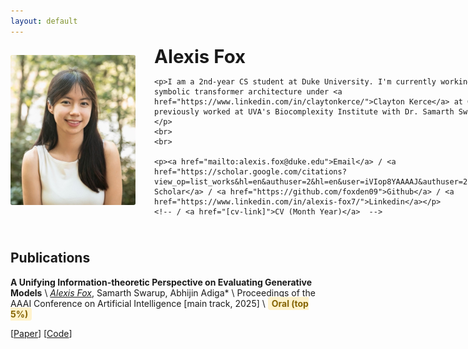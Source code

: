 ```yaml
---
layout: default
---
```


<style>
/* Hide navigation header */
.site-header {
  display: none !important;
}


/* Hide footer */
.site-footer {
  display: none !important;
}

/* Main layout */
.profile-header {
  display: flex;
  gap: 30px;
  margin-bottom: 40px;
  align-items: flex-start;
}

.profile-content {
  flex: 1;
}

.profile-image {
  flex: 0 0 200px;
  order: -1;
  margin-top: 15px;
}

.profile-image img {
  width: 100%;
  height: 240px;
  border-radius: 3px;
  display: block;
  object-fit: cover;
  object-position: center;
}

.highlight-oral {
  background-color: #fff3cd;
  padding: 2px 6px;
  border-radius: 4px;
  color: #856404;
  font-weight: bold;
}

/* Ensure consistent typography */
h1 {
  font-size: 2.1em;
  margin-bottom: 0.5em;
  margin-top: 0;
}

/* Mobile responsive */
@media (max-width: 768px) {
  .profile-header {
    flex-direction: column-reverse;
    gap: 20px;
  }
  
  .profile-image {
    align-self: center;
    margin-top: 0;
  }
}
</style>



<div class="profile-header">
  <div class="profile-content">
    <h1>Alexis Fox</h1>
    
    <p>I am a 2nd-year CS student at Duke University. I'm currently working on symbolic transformer architecture under <a href="https://www.linkedin.com/in/claytonkerce/">Clayton Kerce</a> at GTRI! I previously worked at UVA's Biocomplexity Institute with Dr. Samarth Swarup.</p>
    <br> 
    <br>

    <p><a href="mailto:alexis.fox@duke.edu">Email</a> / <a href="https://scholar.google.com/citations?view_op=list_works&hl=en&authuser=2&hl=en&user=iVIop8YAAAAJ&authuser=2">Google Scholar</a> / <a href="https://github.com/foxden09">Github</a> / <a href="https://www.linkedin.com/in/alexis-fox7/">Linkedin</a></p>
    <!-- / <a href="[cv-link]">CV (Month Year)</a>  -->
  </div>
  
  <div class="profile-image">
    <img src="assets/images/profile.jpg" alt="Alexis Fox" />
  </div>
</div>

## Publications
**A Unifying Information-theoretic Perspective on Evaluating Generative Models** \\
*<u>Alexis Fox*</u>, Samarth Swarup, Abhijin Adiga*  \\
Proceedings of the AAAI Conference on Artificial Intelligence [main track, 2025]  \\
<span class="highlight-oral">Oral (top 5%)</span> 

[[Paper](https://arxiv.org/abs/2412.14340)] [[Code](https://github.com/NSSAC/PrecisionRecallMetric)]